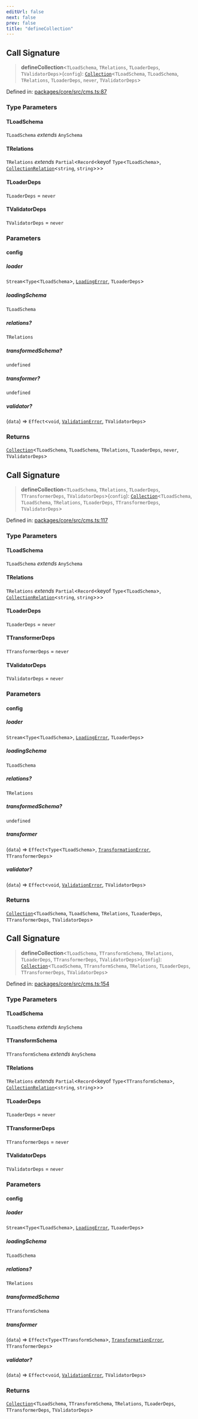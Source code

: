 ```yaml
---
editUrl: false
next: false
prev: false
title: "defineCollection"
---
```


## Call Signature

> **defineCollection**\<`TLoadSchema`, `TRelations`, `TLoaderDeps`, `TValidatorDeps`\>(`config`): [`Collection`](/api/cms/interfaces/collection/)\<`TLoadSchema`, `TLoadSchema`, `TRelations`, `TLoaderDeps`, `never`, `TValidatorDeps`\>

Defined in: [packages/core/src/cms.ts:87](https://github.com/bitswired/foldcms/blob/f5268f9ab9ef080063daf132e858e3c5524b2050/packages/core/src/cms.ts#L87)

### Type Parameters

#### TLoadSchema

`TLoadSchema` *extends* `AnySchema`

#### TRelations

`TRelations` *extends* `Partial`\<`Record`\<keyof `Type`\<`TLoadSchema`\>, [`CollectionRelation`](/api/cms/type-aliases/collectionrelation/)\<`string`, `string`\>\>\>

#### TLoaderDeps

`TLoaderDeps` = `never`

#### TValidatorDeps

`TValidatorDeps` = `never`

### Parameters

#### config

##### loader

`Stream`\<`Type`\<`TLoadSchema`\>, [`LoadingError`](/api/cms/classes/loadingerror/), `TLoaderDeps`\>

##### loadingSchema

`TLoadSchema`

##### relations?

`TRelations`

##### transformedSchema?

`undefined`

##### transformer?

`undefined`

##### validator?

(`data`) => `Effect`\<`void`, [`ValidationError`](/api/cms/classes/validationerror/), `TValidatorDeps`\>

### Returns

[`Collection`](/api/cms/interfaces/collection/)\<`TLoadSchema`, `TLoadSchema`, `TRelations`, `TLoaderDeps`, `never`, `TValidatorDeps`\>

## Call Signature

> **defineCollection**\<`TLoadSchema`, `TRelations`, `TLoaderDeps`, `TTransformerDeps`, `TValidatorDeps`\>(`config`): [`Collection`](/api/cms/interfaces/collection/)\<`TLoadSchema`, `TLoadSchema`, `TRelations`, `TLoaderDeps`, `TTransformerDeps`, `TValidatorDeps`\>

Defined in: [packages/core/src/cms.ts:117](https://github.com/bitswired/foldcms/blob/f5268f9ab9ef080063daf132e858e3c5524b2050/packages/core/src/cms.ts#L117)

### Type Parameters

#### TLoadSchema

`TLoadSchema` *extends* `AnySchema`

#### TRelations

`TRelations` *extends* `Partial`\<`Record`\<keyof `Type`\<`TLoadSchema`\>, [`CollectionRelation`](/api/cms/type-aliases/collectionrelation/)\<`string`, `string`\>\>\>

#### TLoaderDeps

`TLoaderDeps` = `never`

#### TTransformerDeps

`TTransformerDeps` = `never`

#### TValidatorDeps

`TValidatorDeps` = `never`

### Parameters

#### config

##### loader

`Stream`\<`Type`\<`TLoadSchema`\>, [`LoadingError`](/api/cms/classes/loadingerror/), `TLoaderDeps`\>

##### loadingSchema

`TLoadSchema`

##### relations?

`TRelations`

##### transformedSchema?

`undefined`

##### transformer

(`data`) => `Effect`\<`Type`\<`TLoadSchema`\>, [`TransformationError`](/api/cms/classes/transformationerror/), `TTransformerDeps`\>

##### validator?

(`data`) => `Effect`\<`void`, [`ValidationError`](/api/cms/classes/validationerror/), `TValidatorDeps`\>

### Returns

[`Collection`](/api/cms/interfaces/collection/)\<`TLoadSchema`, `TLoadSchema`, `TRelations`, `TLoaderDeps`, `TTransformerDeps`, `TValidatorDeps`\>

## Call Signature

> **defineCollection**\<`TLoadSchema`, `TTransformSchema`, `TRelations`, `TLoaderDeps`, `TTransformerDeps`, `TValidatorDeps`\>(`config`): [`Collection`](/api/cms/interfaces/collection/)\<`TLoadSchema`, `TTransformSchema`, `TRelations`, `TLoaderDeps`, `TTransformerDeps`, `TValidatorDeps`\>

Defined in: [packages/core/src/cms.ts:154](https://github.com/bitswired/foldcms/blob/f5268f9ab9ef080063daf132e858e3c5524b2050/packages/core/src/cms.ts#L154)

### Type Parameters

#### TLoadSchema

`TLoadSchema` *extends* `AnySchema`

#### TTransformSchema

`TTransformSchema` *extends* `AnySchema`

#### TRelations

`TRelations` *extends* `Partial`\<`Record`\<keyof `Type`\<`TTransformSchema`\>, [`CollectionRelation`](/api/cms/type-aliases/collectionrelation/)\<`string`, `string`\>\>\>

#### TLoaderDeps

`TLoaderDeps` = `never`

#### TTransformerDeps

`TTransformerDeps` = `never`

#### TValidatorDeps

`TValidatorDeps` = `never`

### Parameters

#### config

##### loader

`Stream`\<`Type`\<`TLoadSchema`\>, [`LoadingError`](/api/cms/classes/loadingerror/), `TLoaderDeps`\>

##### loadingSchema

`TLoadSchema`

##### relations?

`TRelations`

##### transformedSchema

`TTransformSchema`

##### transformer

(`data`) => `Effect`\<`Type`\<`TTransformSchema`\>, [`TransformationError`](/api/cms/classes/transformationerror/), `TTransformerDeps`\>

##### validator?

(`data`) => `Effect`\<`void`, [`ValidationError`](/api/cms/classes/validationerror/), `TValidatorDeps`\>

### Returns

[`Collection`](/api/cms/interfaces/collection/)\<`TLoadSchema`, `TTransformSchema`, `TRelations`, `TLoaderDeps`, `TTransformerDeps`, `TValidatorDeps`\>
